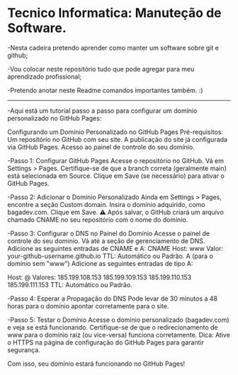 # Tecnico Informatica: Manuteção de Software.

-Nesta cadeira pretendo aprender como manter um software sobre git e github;

-Vou colocar neste repositório tudo que pode agregar para meu aprendizado profissional;

-Pretendo anotar neste Readme comandos importantes também.
:)

<hr>

-Aqui está um tutorial passo a passo para configurar um domínio personalizado no GitHub Pages:

Configurando um Domínio Personalizado no GitHub Pages
Pré-requisitos:
Um repositório no GitHub com seu site.
A publicação do site já configurada via GitHub Pages.
Acesso ao painel de controle do seu domínio.

-Passo 1: Configurar GitHub Pages
Acesse o repositório no GitHub.
Vá em Settings > Pages.
Certifique-se de que a branch correta (geralmente main) está selecionada em Source.
Clique em Save (se necessário) para ativar o GitHub Pages.

-Passo 2: Adicionar o Domínio Personalizado
Ainda em Settings > Pages, encontre a seção Custom domain.
Insira o domínio adquirido, como bagadev.com.
Clique em Save.
⚠️ Após salvar, o GitHub criará um arquivo chamado CNAME no seu repositório com o nome do domínio.

-Passo 3: Configurar o DNS no Painel do Domínio
Acesse o painel de controle do seu domínio.
Vá até a seção de gerenciamento de DNS.
Adicione as seguintes entradas de CNAME e A:
CNAME
Host: www
Valor: your-github-username.github.io
TTL: Automático ou Padrão.
A (para o domínio sem "www")
Adicione as seguintes entradas de tipo A:

Host: @
Valores:
185.199.108.153
185.199.109.153
185.199.110.153
185.199.111.153
TTL: Automático ou Padrão.

-Passo 4: Esperar a Propagação do DNS
Pode levar de 30 minutos a 48 horas para o domínio apontar corretamente para o site.

-Passo 5: Testar o Domínio
Acesse o domínio personalizado (bagadev.com) e veja se está funcionando.
Certifique-se de que o redirecionamento de www para o domínio raiz (ou vice-versa) funciona corretamente.
Dica: Ative o HTTPS na página de configuração do GitHub Pages para garantir segurança.

Com isso, seu domínio estará funcionando no GitHub Pages!
